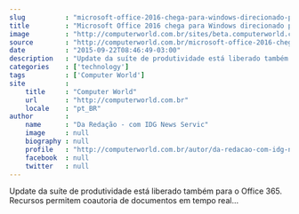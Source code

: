```yaml
---
slug          : "microsoft-office-2016-chega-para-windows-direcionado-para-colaboracao"
title         : "Microsoft Office 2016 chega para Windows direcionado para colaboração"
image         : "http://computerworld.com.br/sites/beta.computerworld.com.br/files/news_articles/detalhe_office_2016.jpg"
source        : "http://computerworld.com.br/microsoft-office-2016-chega-para-windows-direcionado-para-colaboracao"
date          : "2015-09-22T08:46:49-03:00"
description   : "Update da suíte de produtividade está liberado também para o Office 365. Recursos permitem coautoria de documentos em tempo real..."
categories    : ['technology']
tags          : ['Computer World']
site          :
    title     : "Computer World"
    url       : "http://computerworld.com.br"
    locale    : "pt_BR"
author        :
    name      : "Da Redação - com IDG News Servic"
    image     : null
    biography : null
    profile   : "http://computerworld.com.br/autor/da-redacao-com-idg-news-service"
    facebook  : null
    twitter   : null
---
```


Update da suíte de produtividade está liberado também para o Office 365. Recursos permitem coautoria de documentos em tempo real...
